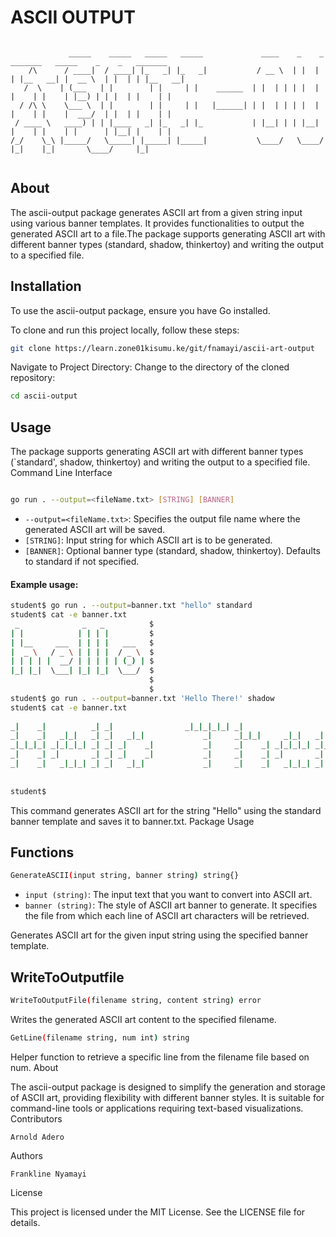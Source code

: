 # ASCII OUTPUT
```

             _____    _____   _____   _____             ____    _    _   _______   _____    _    _   _______  
    /\      / ____|  / ____| |_   _| |_   _|           / __ \  | |  | | |__   __| |  __ \  | |  | | |__   __| 
   /  \    | (___   | |        | |     | |    ______  | |  | | | |  | |    | |    | |__) | | |  | |    | |    
  / /\ \    \___ \  | |        | |     | |   |______| | |  | | | |  | |    | |    |  ___/  | |  | |    | |    
 / ____ \   ____) | | |____   _| |_   _| |_           | |__| | | |__| |    | |    | |      | |__| |    | |    
/_/    \_\ |_____/   \_____| |_____| |_____|           \____/   \____/     |_|    |_|       \____/     |_|    
                                                                                                              

```

## About

The ascii-output package generates ASCII art from a given string input using various banner templates. It provides functionalities to output the generated ASCII art to a file.The package supports generating ASCII art with different banner types (standard, shadow, thinkertoy) and writing the output to a specified file.



## Installation

To use the ascii-output package, ensure you have Go installed.

To clone and run this project locally, follow these steps:
```bash
git clone https://learn.zone01kisumu.ke/git/fnamayi/ascii-art-output
```
Navigate to Project Directory:
Change to the directory of the cloned repository:

```bash
cd ascii-output
```


## Usage

The package supports generating ASCII art with different banner types (`standard', shadow, thinkertoy) and writing the output to a specified file.
Command Line Interface

``` bash

go run . --output=<fileName.txt> [STRING] [BANNER]
```

* `--output=<fileName.txt>`: Specifies the output file name where the generated ASCII art will be saved.
* `[STRING]`: Input string for which ASCII art is to be generated.
* ``[BANNER]``: Optional banner type (standard, shadow, thinkertoy). Defaults to standard if not specified.

#### Example usage:

```bash
student$ go run . --output=banner.txt "hello" standard
student$ cat -e banner.txt
 _              _   _          $
| |            | | | |         $
| |__     ___  | | | |   ___   $
|  _ \   / _ \ | | | |  / _ \  $
| | | | |  __/ | | | | | (_) | $
|_| |_|  \___| |_| |_|  \___/  $
                               $
                               $
student$ go run . --output=banner.txt 'Hello There!' shadow
student$ cat -e banner.txt
                                                                                         $
_|    _|          _| _|                _|_|_|_|_| _|                                  _| $
_|    _|   _|_|   _| _|   _|_|             _|     _|_|_|     _|_|   _|  _|_|   _|_|   _| $
_|_|_|_| _|_|_|_| _| _| _|    _|           _|     _|    _| _|_|_|_| _|_|     _|_|_|_| _| $
_|    _| _|       _| _| _|    _|           _|     _|    _| _|       _|       _|          $
_|    _|   _|_|_| _| _|   _|_|             _|     _|    _|   _|_|_| _|         _|_|_| _| $
                                                                                         $
                                                                                         $
student$
```
This command generates ASCII art for the string "Hello" using the standard banner template and saves it to banner.txt.
Package Usage


## Functions
```bash 
GenerateASCII(input string, banner string) string{}
```
* `input (string)`: The input text that you want to convert into ASCII art.
* `banner (string)`: The style of ASCII art banner to generate. It specifies the file from which each line of ASCII art characters will be retrieved.

Generates ASCII art for the given input string using the specified banner template.
## WriteToOutputfile
```Bash
WriteToOutputFile(filename string, content string) error
```
Writes the generated ASCII art content to the specified filename.
```bash
GetLine(filename string, num int) string
```
Helper function to retrieve a specific line from the filename file based on num.
About

The ascii-output package is designed to simplify the generation and storage of ASCII art, providing flexibility with different banner styles. It is suitable for command-line tools or applications requiring text-based visualizations.
Contributors

    Arnold Adero

Authors

    Frankline Nyamayi

License

This project is licensed under the MIT License. See the LICENSE file for details.
